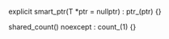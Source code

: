 


explicit smart_ptr(T *ptr = nullptr) : ptr_(ptr) {}




shared_count() noexcept : count_(1) {}




